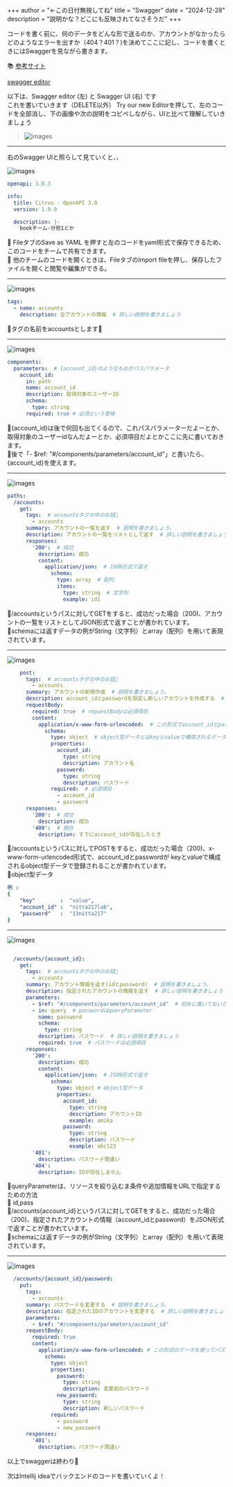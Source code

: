 +++
author = "←この日付無視してね"
title = "Swagger"
date = "2024-12-28"
description = "説明かな？どこにも反映されてなさそうだ"
+++

コードを書く前に、何のデータをどんな形で送るのか、アカウントがなかったらどのようなエラーを出すか（404？401？)を決めてここに記し、コードを書くときにはSwaggerを見ながら書きます。

📚 [参考サイト](https://techblog.asahi-net.co.jp/entry/2019/03/04/102734)

[swagger editor](https://editor.swagger.io/) 
 
以下は、Swagger editor (左) と Swagger UI (右) です  
これを書いていきます（DELETE以外）
Try our new Editorを押して、左のコードを全部消し、下の画像や次の説明をコピペしながら、UIと比べて理解していきましょう

> ![images](/images/swagger6.png)

--------------------------------------------------------
  
右のSwagger UIと照らして見ていくと、、  

![images](/images/info.png)  

```yaml
openapi: 3.0.3

info:
  title: Citrus - OpenAPI 3.0  
  version: 1.0.0 

  description: |-
    bookチーム-分担1とか  
``` 
🌷 FileタブのSave as YAML を押すと左のコードをyaml形式で保存できるため、このコードをチームで共有できます。  
🌷 他のチームのコードを開くときは、FileタブのImport fileを押し、保存したファイルを開くと閲覧や編集ができる。

--------------------------------------------------------
![images](/images/tags.png)
```yaml
tags:
  - name: accounts
    description: 全アカウントの情報  # 詳しい説明を書きましょう
```
🌷タグの名前をaccountsとします📖

--------------------------------------------------------
![images](/images/required.png)
```yaml
components:
  parameters:  # {account_id}のようなものがパスパラメータ
    account_id:
      in: path
      name: account_id
      description: 取得対象のユーザーID
      schema:
        type: string
      required: true # 必須という意味
```

🌷{account_id}は後で何回も出てくるので、これパスパラメーターだよーとか、取得対象のユーザーidなんだよーとか、必須項目だよとかここに先に書いておきます。  
🌷後で「- $ref: "#/components/parameters/account_id"」と書いたら、{account_id}を使えます。

--------------------------------------------------------
![images](/images/swagger1.png)
```yaml 
paths:
  /accounts:
    get:
      tags:  # accountsタグの中のお話📖  
        - accounts
      summary: アカウントの一覧を返す  # 説明を書きましょう。
      description: アカウントの一覧をリストとして返す  # 詳しい説明を書きましょう
      responses:
        '200':  # 成功
          description: 成功
          content:
            application/json:  # JSON形式で返す
              schema:
                type: array  # 配列
                items:
                  type: string  # 文字列
                  example: id1
```

🌷/accountsというパスに対してGETをすると、成功だった場合（200)、アカウントの一覧をリストとしてJSON形式で返すことが書かれています。  
🌷schemaには返すデータの例がString（文字列）とarray（配列）を用いて表現されています。

--------------------------------------------------------
![images](/images/swagger2.png)
```yaml                
    post:
      tags:  # accountsタグの中のお話📖  
        - accounts
      summary: アカウントの新規作成  # 説明を書きましょう。
      description: account_idとpasswordを設定し新しいアカウントを作成する  # 詳しい説明を書きましょう
      requestBody:
        required: true  # repuestBodyは必須項目
        content:
          application/x-www-form-urlencoded:  # この形式でaccount_idとpasswordが登録される。
            schema:
              type: object  # object型データとはkeyとvalueで構成されるデータ。
              properties:
                account_id:
                  type: string
                  description: アカウント名
                password:
                  type: string
                  description: パスワード
              required:  # 必須項目
                - account_id
                - password
      responses:
        '200':  # 成功
          description: 成功
        '409':  # 競合
          description: すでにaccount_idが存在したとき

```

🌷/accountsというパスに対してPOSTをすると、成功だった場合（200)、x-www-form-urlencoded形式で、account_idとpasswordが keyとvalueで構成されるobject型データで登録されることが書かれています。    
🌷object型データ  
  
```yaml
例 : 
{  
    "key"        :  "value",  
    "account_id" :  "nitta217lab",  
    "password"   :  "13nitta217"  
}  
```

--------------------------------------------------------
![images](/images/swagger3.png)
```yaml                      

  /accounts/{account_id}:
    get:
      tags:  # accountsタグの中のお話📖  
        - accounts
      summary: アカウント情報を返す(idとpassword)  # 説明を書きましょう。
      description: 指定されたアカウントの情報を返す  # 詳しい説明を書きましょう
      parameters:
        - $ref: "#/components/parameters/account_id"  # 初めに書いておいたパスパラメータのaccount_id
        - in: query  # passwordはqueryParameter
          name: password
          schema:
            type: string
          description: パスワード  # 詳しい説明を書きましょう
          required: true  # パスワードは必須項目
      responses:
        '200':
          description: 成功
          content:
            application/json:  # JSON形式で返す
              schema:
                type: object # object型データ
                properties:
                  account_id:
                    type: string
                    description: アカウントID
                    example: amika
                  password:
                    type: string
                    description: パスワード
                    example: abc123
        '401':
          description: パスワード間違い          
        '404':
          description: IDが存在しません
```

🌷queryParameterは、リソースを絞り込むま条件や追加情報をURLで指定するための方法  
🌷 id,pass  
🌷/accounts{account_id}というパスに対してGETをすると、成功だった場合（200)、指定されたアカウントの情報（account_idとpassword）をJSON形式で返すことが書かれています。  
🌷schemaには返すデータの例がString（文字列）とarray（配列）を用いて表現されています。

--------------------------------------------------------
![images](/images/swagger5.png)
```yaml
  /accounts/{account_id}/password:
    put:
      tags:
        - accounts
      summary: パスワードを変更する  # 説明を書きましょう。
      description: 指定されたIDのアカウントを変更する  # 詳しい説明を書きましょう
      parameters:
        - $ref: "#/components/parameters/account_id"
      requestBody:
        required: true
        content:
          application/x-www-form-urlencoded: # この形式のデータを使ってパスワードを変更
            schema:
              type: object
              properties:
                password:
                  type: string
                  description: 変更前のパスワード
                new_password:
                  type: string
                  description: 新しいパスワード
              required:
                - password
                - new_password   
      responses:
        '401':
          description: パスワード間違い
```


以上でswaggerは終わり🎉  

次はIntellij ideaでバックエンドのコードを書いていくよ！   






